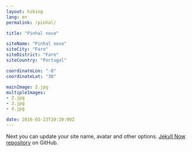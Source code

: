 ```yaml
---
layout: hiking
lang: en
permalink: /pinhal/

title: "Pinhal novo"

siteName: "Pinhal novo"
siteCity: "Faro"
siteDistrict: "Faro"
siteCountry: "Portugal"

coordinateLon: "-8"
coordinateLat: "38"

mainImage: 2.jpg
multipleImages:
- 2.jpg
- 3.jpg
- 4.jpg

date: 2016-03-23T10:20:00Z
---
```


Next you can update your site name, avatar and other options.
[Jekyll Now repository](https://github.com/barryclark/jekyll-now) on GitHub.

